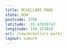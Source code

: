 ```yaml
---
title: MCKELLARS PARK
state: NSW
postcode: 2790
latitude: -33.47039743
longitude: 150.153024
url: /nsw/mckellars-park/
layout: suburb
---
```

